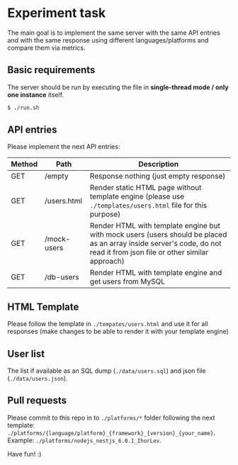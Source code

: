 # Experiment task

The main goal is to implement the same server with the same API entries and with the same response using different languages/platforms and compare them via metrics.

## Basic requirements

The server should be run by executing the file in **single-thread mode / only one instance** itself.

```bash
$ ./run.sh
```

## API entries

Please implement the next API entries:

| Method | Path        | Description                                                                                                                                                             |
| ------ | ----------- | ----------------------------------------------------------------------------------------------------------------------------------------------------------------------- |
| GET    | /empty      | Response nothing (just empty response)                                                                                                                                  |
| GET    | /users.html | Render static HTML page without template engine (please use `./templates/users.html` file for this purpose)                                                             |
| GET    | /mock-users | Render HTML with template engine but with mock users (users should be placed as an array inside server's code, do not read it from json file or other similar approach) |
| GET    | /db-users   | Render HTML with template engine and get users from MySQL                                                                                                               |

## HTML Template

Please follow the template in `./tempates/users.html` and use it for all responses (make changes to be able to render it with your template engine)

## User list

The list if available as an SQL dump (`./data/users.sql`) and json file (`./data/users.json`).

## Pull requests

Please commit to this repo in to `./platforms/*` folder following the next template: `./platforms/{language/platform}_{framework}_{version}_{your_name}`.
Example: `./platforms/nodejs_nestjs_6.0.1_IhorLev`.

Have fun! :)
